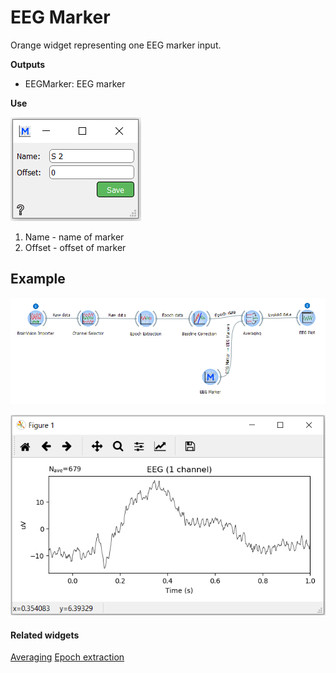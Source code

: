 EEG Marker
==========
Orange widget representing one EEG marker input.


**Outputs**
- EEGMarker: EEG marker

**Use**

![](images/mark1.png)

1. Name - name of marker
2. Offset - offset of marker


Example
-------

![](images/exa3work.png)

![](images/exa3plot.png)

#### Related widgets

[Averaging](averaging.md)
[Epoch extraction](epochextraction.md)